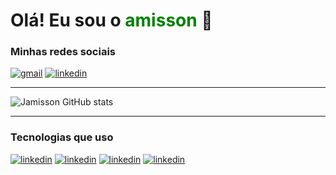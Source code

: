 

# Olá! Eu sou o <strong style="color: green;">amisson</strong> 🤙

### Minhas redes sociais 
[![gmail](https://img.shields.io/badge/Gmail-D14836?style=for-the-badge&logo=gmail&logoColor=white)]()
[![linkedin](https://img.shields.io/badge/LinkedIn-0077B5?style=for-the-badge&logo=linkedin&logoColor=white)](https://www.linkedin.com/in/jamisson-lira-ramos-272788112)

---

![Jamisson GitHub stats](https://github-readme-stats.vercel.app/api?username=JamissonRamos&show_icons=true&theme=radical)

---

### Tecnologias que uso
[![linkedin](https://img.shields.io/badge/HTML5-E34F26?style=for-the-badge&logo=html5&logoColor=white)]()
[![linkedin](https://img.shields.io/badge/CSS3-1572B6?style=for-the-badge&logo=css3&logoColor=white)]()
[![linkedin](https://img.shields.io/badge/C%23-239120?style=for-the-badge&logo=c-sharp&logoColor=white)]()
[![linkedin](https://img.shields.io/badge/JavaScript-F7DF1E?style=for-the-badge&logo=javascript&logoColor=black)]()
